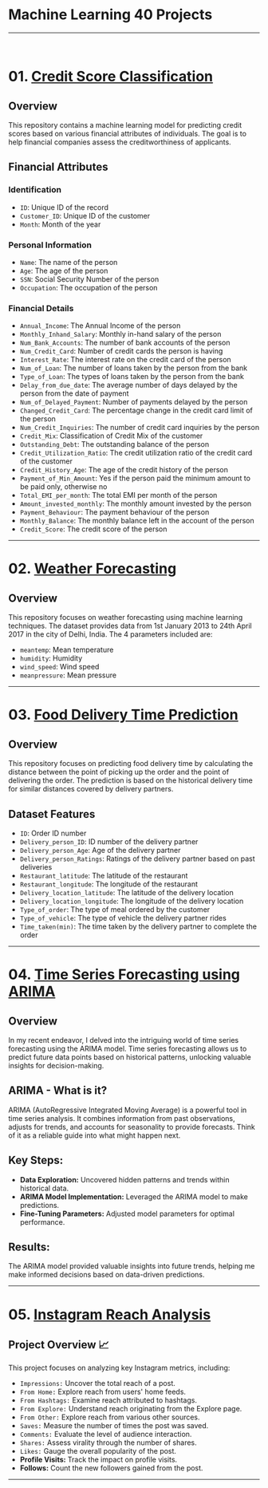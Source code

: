# Machine Learning 40 Projects

<hr><br>

<h1>01. <a href = "https://github.com/UTSAVS26/Machine-Learning-40-Projects/tree/main/01%20Credit%20Score%20Classification">Credit Score Classification</a></h1>
<p>
  <h2>Overview</h2>
    <p>This repository contains a machine learning model for predicting credit scores based on various financial attributes of individuals. The goal is to help financial companies assess the creditworthiness of applicants.</p>
    <h2>Financial Attributes</h2>
    <h3>Identification</h3>
    <ul>
        <li><code>ID</code>: Unique ID of the record</li>
        <li><code>Customer_ID</code>: Unique ID of the customer</li>
        <li><code>Month</code>: Month of the year</li>
    </ul>
    <h3>Personal Information</h3>
    <ul>
        <li><code>Name</code>: The name of the person</li>
        <li><code>Age</code>: The age of the person</li>
        <li><code>SSN</code>: Social Security Number of the person</li>
        <li><code>Occupation</code>: The occupation of the person</li>
    </ul>
    <h3>Financial Details</h3>
    <ul>
        <li><code>Annual_Income</code>: The Annual Income of the person</li>
        <li><code>Monthly_Inhand_Salary</code>: Monthly in-hand salary of the person</li>
        <li><code>Num_Bank_Accounts</code>: The number of bank accounts of the person</li>
        <li><code>Num_Credit_Card</code>: Number of credit cards the person is having</li>
        <li><code>Interest_Rate</code>: The interest rate on the credit card of the person</li>
        <li><code>Num_of_Loan</code>: The number of loans taken by the person from the bank</li>
        <li><code>Type_of_Loan</code>: The types of loans taken by the person from the bank</li>
        <li><code>Delay_from_due_date</code>: The average number of days delayed by the person from the date of payment</li>
        <li><code>Num_of_Delayed_Payment</code>: Number of payments delayed by the person</li>
        <li><code>Changed_Credit_Card</code>: The percentage change in the credit card limit of the person</li>
        <li><code>Num_Credit_Inquiries</code>: The number of credit card inquiries by the person</li>
        <li><code>Credit_Mix</code>: Classification of Credit Mix of the customer</li>
        <li><code>Outstanding_Debt</code>: The outstanding balance of the person</li>
        <li><code>Credit_Utilization_Ratio</code>: The credit utilization ratio of the credit card of the customer</li>
        <li><code>Credit_History_Age</code>: The age of the credit history of the person</li>
        <li><code>Payment_of_Min_Amount</code>: Yes if the person paid the minimum amount to be paid only, otherwise no</li>
        <li><code>Total_EMI_per_month</code>: The total EMI per month of the person</li>
        <li><code>Amount_invested_monthly</code>: The monthly amount invested by the person</li>
        <li><code>Payment_Behaviour</code>: The payment behaviour of the person</li>
        <li><code>Monthly_Balance</code>: The monthly balance left in the account of the person</li>
        <li><code>Credit_Score</code>: The credit score of the person</li>
    </ul>
</p>

<hr>

<h1>02. <a href="https://github.com/UTSAVS26/Machine-Learning-40-Projects/tree/main/02%20Weather%20Forecasting">Weather Forecasting</a></h1>

<p>
    <h2>Overview</h2>
    <p>This repository focuses on weather forecasting using machine learning techniques. The dataset provides data from 1st January 2013 to 24th April 2017 in the city of Delhi, India. The 4 parameters included are:</p>
    <ul>
        <li><code>meantemp</code>: Mean temperature</li>
        <li><code>humidity</code>: Humidity</li>
        <li><code>wind_speed</code>: Wind speed</li>
        <li><code>meanpressure</code>: Mean pressure</li>
    </ul>
</p>

<hr>

<h1>03. <a href=""https://github.com/UTSAVS26/Machine-Learning-40-Projects/tree/main/03%20Food%20Delivery%20Time%20Prediction">Food Delivery Time Prediction</a></h1>

<p>
    <h2>Overview</h2>
    <p>This repository focuses on predicting food delivery time by calculating the distance between the point of picking up the order and the point of delivering the order. The prediction is based on the historical delivery time for similar distances covered by delivery partners.</p>
    <h2>Dataset Features</h2>
    <ul>
        <li><code>ID</code>: Order ID number</li>
        <li><code>Delivery_person_ID</code>: ID number of the delivery partner</li>
        <li><code>Delivery_person_Age</code>: Age of the delivery partner</li>
        <li><code>Delivery_person_Ratings</code>: Ratings of the delivery partner based on past deliveries</li>
        <li><code>Restaurant_latitude</code>: The latitude of the restaurant</li>
        <li><code>Restaurant_longitude</code>: The longitude of the restaurant</li>
        <li><code>Delivery_location_latitude</code>: The latitude of the delivery location</li>
        <li><code>Delivery_location_longitude</code>: The longitude of the delivery location</li>
        <li><code>Type_of_order</code>: The type of meal ordered by the customer</li>
        <li><code>Type_of_vehicle</code>: The type of vehicle the delivery partner rides</li>
        <li><code>Time_taken(min)</code>: The time taken by the delivery partner to complete the order</li>
    </ul>
</p>

<hr>

<h1>04. <a href=""https://github.com/UTSAVS26/Machine-Learning-40-Projects/tree/main/04%20Time%20Series%20Forecasting%20with%20Arima">Time Series Forecasting using ARIMA</a></h1>

<p>
    <h2>Overview</h2>
    <p>In my recent endeavor, I delved into the intriguing world of time series forecasting using the ARIMA model. Time series forecasting allows us to predict future data points based on historical patterns, unlocking valuable insights for decision-making.</p>
    <h2>ARIMA - What is it?</h2>
    <p>ARIMA (AutoRegressive Integrated Moving Average) is a powerful tool in time series analysis. It combines information from past observations, adjusts for trends, and accounts for seasonality to provide forecasts. Think of it as a reliable guide into what might happen next.</p>
    <h2>Key Steps:</h2>
    <ul>
        <li><strong>Data Exploration:</strong> Uncovered hidden patterns and trends within historical data.</li>
        <li><strong>ARIMA Model Implementation:</strong> Leveraged the ARIMA model to make predictions.</li>
        <li><strong>Fine-Tuning Parameters:</strong> Adjusted model parameters for optimal performance.</li>
    </ul>
    <h2>Results:</h2>
    <p>The ARIMA model provided valuable insights into future trends, helping me make informed decisions based on data-driven predictions.</p>
</p>

<hr>

<h1>05. <a href="https://github.com/UTSAVS26/Machine-Learning-40-Projects/tree/main/05%20Instagram%20Reach%20Analysis">Instagram Reach Analysis</a></h1>

<h2>Project Overview 📈</h2>

<p>This project focuses on analyzing key Instagram metrics, including:</p>

<ul>
    <li><code>Impressions:</code> Uncover the total reach of a post.</li>
    <li><code>From Home:</code> Explore reach from users' home feeds.</li>
    <li><code>From Hashtags:</code> Examine reach attributed to hashtags.</li>
    <li><code>From Explore:</code> Understand reach originating from the Explore page.</li>
    <li><code>From Other:</code> Explore reach from various other sources.</li>
    <li><code>Saves:</code> Measure the number of times the post was saved.</li>
    <li><code>Comments:</code> Evaluate the level of audience interaction.</li>
    <li><code>Shares:</code> Assess virality through the number of shares.</li>
    <li><code>Likes:</code> Gauge the overall popularity of the post.</li>
    <li><strong>Profile Visits:</strong> Track the impact on profile visits.</li>
    <li><strong>Follows:</strong> Count the new followers gained from the post.</li>
</ul>

<hr>
